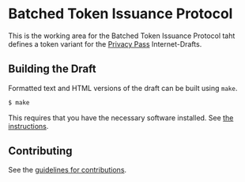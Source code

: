 # Batched Token Issuance Protocol

This is the working area for the Batched Token Issuance Protocol taht defines a
token variant for the [Privacy
Pass](https://datatracker.ietf.org/wg/privacypass/) Internet-Drafts.

## Building the Draft

Formatted text and HTML versions of the draft can be built using `make`.

```sh
$ make
```

This requires that you have the necessary software installed.  See 
[the instructions](https://github.com/martinthomson/i-d-template/blob/master/doc/SETUP.md).


## Contributing

See the
[guidelines for contributions](https://github.com/raphaelrobert/batched-token/CONTRIBUTING.md).
